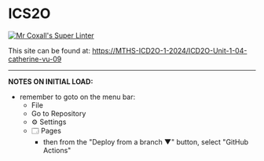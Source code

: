 
# ICS2O

[![Mr Coxall's Super Linter](https://github.com/MTHS-ICD2O-1-2024/ICD2O-Unit-1-03-catherine-vu-09/workflows/Mr%20Coxall's%20Super%20Linter/badge.svg)](https://github.com/MTHS-ICD2O-1-2024/ICD2O-Unit-1-03-catherine-vu-09/actions)

This site can be found at: [https://MTHS-ICD2O-1-2024/ICD2O-Unit-1-04-catherine-vu-09](https://<OWNER>.github.io/<REPOSITORY>)

---

**NOTES ON INITIAL LOAD:**
- remember to goto on the menu bar:
  - File
  - Go to Repository
  - ⚙ Settings
  - 🗔 Pages
    - then from the "Deploy from a branch ▼" button, select "GitHub Actions"
